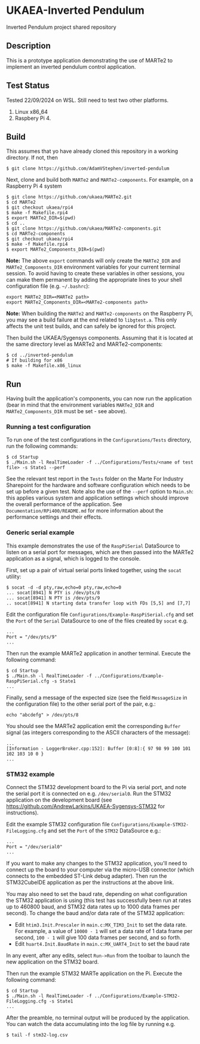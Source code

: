 # UKAEA-Inverted Pendulum

Inverted Pendulum project shared repository

## Description

This is a prototype application demonstrating the use of MARTe2 to implement an inverted pendulum control application.

## Test Status

Tested 22/09/2024 on WSL.  Still need to test two other platforms.

1. Linux x86_64
1. Raspbery Pi 4.

## Build

This assumes that yo have already cloned this repository in a working directory. If not, then

```
$ git clone https://github.com/AdamVStephen/inverted-pendulum
```

Next, clone and build both `MARTe2` and `MARTe2-components`. For example, on a Raspberry Pi 4 system

```
$ git clone https://github.com/ukaea/MARTe2.git
$ cd MARTe2
$ git checkout ukaea/rpi4
$ make -f Makefile.rpi4
$ export MARTe2_DIR=$(pwd)
$ cd ..
$ git clone https://github.com/ukaea/MARTe2-components.git
$ cd MARTe2-components
$ git checkout ukaea/rpi4
$ make -f Makefile.rpi4
$ export MARTe2_Components_DIR=$(pwd)
```

**Note:** The above `export` commands will only create the `MARTe2_DIR` and `MARTe2_Components_DIR` environment variables for your current terminal session. To avoid having to create these variables in other sessions, you can make them permanent by adding the appropriate lines to your shell configuration file (e.g. `~/.bashrc`):

```
export MARTe2_DIR=<MARTe2 path>
export MARTe2_Components_DIR=<MARTe2-components path>
```

**Note:** When building the `MARTe2` and `MARTe2-components` on the Raspberry Pi, you may see a build failure at the end
related to `libgtest.a`. This only affects the unit test builds, and can safely be ignored for this
project.

Then build the UKAEA/Sygensys components. Assuming that it is located at the same directory level as 
MARTe2 and MARTe2-components:

```
$ cd ../inverted-pendulum
# If building for x86
$ make -f Makefile.x86_linux
```

## Run

Having built the application's components, you can now run the application (bear in mind that the
environment variables `MARTe2_DIR` and `MARTe2_Components_DIR` must be set - see above).

### Running a test configuration

To run one of the test configurations in the `Configurations/Tests` directory, run the following commands:

```
$ cd Startup
$ ./Main.sh -l RealTimeLoader -f ../Configurations/Tests/<name of test file> -s State1 --perf
```

See the relevant test report in the `Tests` folder on the Marte For Industry Sharepoint for the hardware and software configuration which needs to be set up before a given test. Note also the use of the `--perf` option to `Main.sh`: this applies various system and application settings which should improve the overall performance of the application. See `Documentation/RPi400/README.md` for more information about the performance settings and their effects.

### Generic serial example

This example demonstrates the use of the `RaspPiSerial` DataSource to listen on a serial port for 
messages, which are then passed into the MARTe2 application as a signal, which is logged to the 
console.

First, set up a pair of virtual serial ports linked together, using the `socat` utility:

```
$ socat -d -d pty,raw,echo=0 pty,raw,echo=0
... socat[8941] N PTY is /dev/pts/8
... socat[8941] N PTY is /dev/pts/9
.. socat[8941] N starting data transfer loop with FDs [5,5] and [7,7]
```

Edit the configuration file `Configurations/Example-RaspPiSerial.cfg` and set the `Port` of the 
`Serial` DataSource to one of the files created by `socat` e.g.

```
...
Port = "/dev/pts/9"
...
```

Then run the example MARTe2 application in another terminal. Execute the following command:

```
$ cd Startup
$ ./Main.sh -l RealTimeLoader -f ../Configurations/Example-RaspPiSerial.cfg -s State1
...
```

Finally, send a message of the expected size (see the field `MessageSize` in the configuration file)
to the other serial port of the pair, e.g.:

```
echo "abcdefg" > /dev/pts/8
```

You should see the MARTe2 application emit the corresponding `Buffer` signal (as integers 
corresponding to the ASCII characters of the message):

```
...
[Information - LoggerBroker.cpp:152]: Buffer [0:8]:{ 97 98 99 100 101 102 103 10 0 } 
...
```

### STM32 example

Connect the STM32 development board to the Pi via serial port, and note the serial port it is connected 
on e.g. `/dev/serial0`. Run the STM32 application on the development board (see 
https://github.com/AndrewLarkins/UKAEA-Sygensys-STM32 for instructions).

Edit the example STM32 configuration file `Configurations/Example-STM32-FileLogging.cfg` and set 
the `Port` of the `STM32` DataSource e.g.:

```
...
Port = "/dev/serial0"
...
```

If you want to make any changes to the STM32 application, you'll need to connect up the board to
your computer via the micro-USB connector (which connects to the embedded ST-Link debug adapter).
Then run the STM32CubeIDE application as per the instructions at the above link.

You may also need to set the baud rate, depending on what configuration the STM32 application is 
using (this test has successfully been run at rates up to 460800 baud, and STM32 data rates up to
1000 data frames per second). To change the baud and/or data rate of the STM32 application:

* Edit `htim3.Init.Prescaler` in `main.c:MX_TIM3_Init` to set the data rate. For example, a value
  of `10000 - 1` will set a data rate of 1 data frame per second, `100 - 1` will give 100 data frames
  per second, and so forth.
* Edit `huart4.Init.BaudRate` in `main.c:MX_UART4_Init` to set the baud rate

In any event, after any edits, select `Run->Run` from the toolbar to launch the new application on
the STM32 board.

Then run the example STM32 MARTe application on the Pi. Execute the following command:

```
$ cd Startup
$ ./Main.sh -l RealTimeLoader -f ../Configurations/Example-STM32-FileLogging.cfg -s State1
...
```

After the preamble, no terminal output will be produced by the application. You can watch the data
accumulating into the log file by running e.g.

```
$ tail -f stm32-log.csv
```
